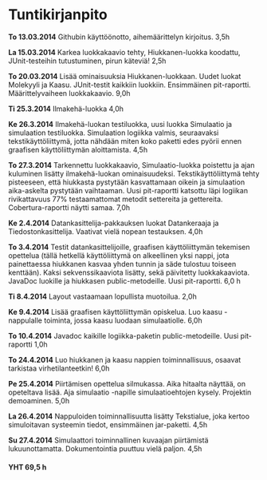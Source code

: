 # Tuntikirjanpito

**To 13.03.2014** Githubin käyttöönotto, aihemäärittelyn kirjoitus. 3,5h

**La 15.03.2014** Karkea luokkakaavio tehty, Hiukkanen-luokka koodattu, JUnit-testeihin tutustuminen, pirun käteviä! 2,5h

**To 20.03.2014** Lisää ominaisuuksia Hiukkanen-luokkaan. Uudet luokat Molekyyli ja Kaasu. JUnit-testit kaikkiin luokkiin. 
Ensimmäinen pit-raportti.  Määrittelyvaiheen luokkakaavio. 9,0h

**Ti 25.3.2014** Ilmakehä-luokka 4,0h

**Ke 26.3.2014** Ilmakehä-luokan testiluokka, uusi luokka Simulaatio ja simulaation testiluokka. Simulaation logiikka valmis, seuraavaksi tekstikäyttöliittymä, jotta nähdään miten koko paketti edes pyörii ennen graafisen käyttöliittymän aloittamista. 4,5h 

**To 27.3.2014** Tarkennettu luokkakaavio, Simulaatio-luokka poistettu ja ajan kuluminen lisätty ilmakehä-luokan ominaisuudeksi. Tekstikäyttöliittymä tehty pisteeseen, että hiukkasta pystytään kasvattamaan oikein ja simulaation aika-askelta pystytään vaihtaaman. Uusi pit-raportti katsottu läpi logiikan rivikattavuus 77% testaamattomat metodit settereita ja gettereita. Cobertura-raportti näytti samaa. 7,0h

**Ke 2.4.2014** Datankasittelija-pakkauksen luokat Datankeraaja ja Tiedostonkasittelija. Vaativat vielä nopean testauksen. 4,0h

**To 3.4.2014** Testit datankasittelijoille, graafisen käyttöliittymän tekemisen opettelua (tällä hetkellä käyttöliittymä on alkeellinen yksi nappi, jota painettaessa hiukkanen kasvaa yhden tunnin ja säde tulostuu toiseen kenttään). Kaksi sekvenssikaaviota lisätty, sekä päivitetty luokkakaaviota. JavaDoc luokille ja hiukkasen public-metodeille. Uusi pit-raportti. 6,0 h

**Ti 8.4.2014** Layout vastaamaan lopullista muotoilua. 2,0h

**Ke 9.4.2014** Lisää graafisen käyttöliittymän opiskelua. Luo kaasu -nappulalle toiminta, jossa kaasu luodaan simulaatiolle. 6,0h

**To 10.4.2014** Javadoc kaikille logiikka-paketin public-metodeille. Uusi pit-raportti 1,0h

**To 24.4.2014** Luo hiukkanen ja kaasu nappien toiminnallisuus, osaavat tarkistaa virhetilanteetkin! 6,0h

**Pe 25.4.2014** Piirtämisen opettelua silmukassa. Aika hitaalta näyttää, on opeteltava lisää. Aja simulaatio -napille simulaatioehtojen kysely. Projektin demoaminen. 5,0h

**La 26.4.2014** Nappuloiden toiminnallisuutta lisätty
Tekstialue, joka kertoo simuloitavan systeemin tiedot,
ensimmäinen jar-paketti. 4,5h

**Su 27.4.2014** Simulaattori toiminnallinen kuvaajan piirtämistä lukuunottamatta. Dokumentointia puuttuu vielä paljon. 4,5h


#### YHT 69,5 h
